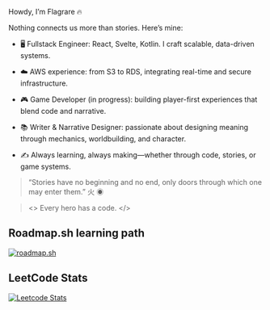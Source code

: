 Howdy, I’m Flagrare 🔥

Nothing connects us more than stories. Here’s mine:

- 🖥️ Fullstack Engineer: React, Svelte, Kotlin. I craft scalable, data-driven systems.

- ☁️ AWS experience: from S3 to RDS, integrating real-time and secure infrastructure.

- 🎮 Game Developer (in progress): building player-first experiences that blend code and narrative.

- 📚 Writer & Narrative Designer: passionate about designing meaning through mechanics, worldbuilding, and character.

- ✍️ Always learning, always making—whether through code, stories, or game systems.

> “Stories have no beginning and no end, only doors through which one may enter them.” 火 ◉

> <> Every hero has a code. </>

## Roadmap.sh learning path

[![roadmap.sh](https://roadmap.sh/card/wide/64d7f7c3aa497d7fa52cb2c8?variant=dark&roadmaps=cpp%2Cgame-developer%2C679902ba1ee9a7b2d0a6ba44%2C680979ca85af3470eb7c6405)](https://roadmap.sh)

## LeetCode Stats
[![Leetcode Stats](https://leetcard.jacoblin.cool/Flagrare?theme=dark&font=JetBrains%20Mono)](https://leetcard.jacoblin.cool/Flagrare?theme=dark&font=JetBrains%20Mono)
<!--
## GitHub summary

[![Anurag's GitHub stats](https://github-readme-stats.vercel.app/api?username=flagrare&hide_title=true&show_icons=true&include_all_commits=true&count_private=true&line_height=25&bg_color=000&title_color=FF0000&text_color=FFF&border_radius=3&border_color=FFF&icon_color=FF0000&theme=jolly)](https://github.com/anuraghazra/github-readme-stats)


**Flagrare/flagrare** is a ✨ _special_ ✨ repository because its `README.md` (this file) appears on your GitHub profile.

Here are some ideas to get you started:

- 🔭 I’m currently working on ...
- 🌱 I’m currently learning ...
- 👯 I’m looking to collaborate on ...
- 🤔 I’m looking for help with ...
- 💬 Ask me about ...
- 📫 How to reach me: ...
- 😄 Pronouns: ...
- ⚡ Fun fact: ...
-->
